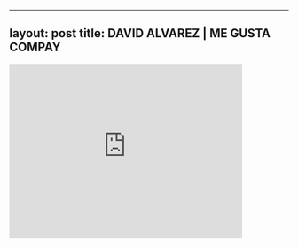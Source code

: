 

---
layout: post
title: DAVID ALVAREZ | ME GUSTA COMPAY
---


<iframe width="420" height="315" src="http://www.youtube.com/embed/gT4KCJmauPc" frameborder="0" allowfullscreen></iframe>

